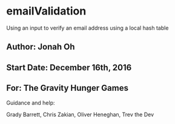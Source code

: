 # emailValidation
Using an input to verify an email address using a local hash table
## Author: Jonah Oh
## Start Date: December 16th, 2016
## For: The Gravity Hunger Games

Guidance and help: 

Grady Barrett, Chris Zakian, Oliver Heneghan, Trev the Dev
